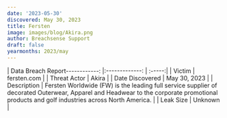 ```yaml
---
date: '2023-05-30'
discovered: May 30, 2023
title: Fersten
image: images/blog/Akira.png
author: Breachsense Support
draft: false
yearmonths: 2023/may
---
```


| Data Breach Report------------:     |:-------------:    | :-----:|
| Victim      | fersten.com      | 
| Threat Actor      | Akira      | 
| Date Discovered      | May 30, 2023      | 
| Description      | Fersten Worldwide (FW) is the leading full service supplier of decorated Outerwear, Apparel and Headwear to the corporate promotional products and golf industries across North America.      | 
| Leak Size      | Unknown      | 

